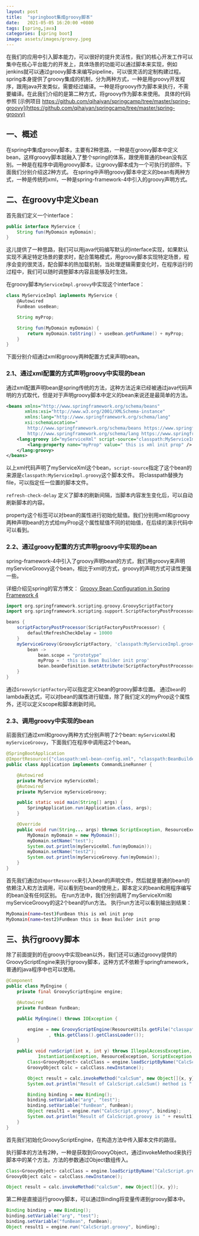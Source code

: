 ```yaml
---
layout: post
title:  "springboot集成groovy脚本"
date:   2021-05-05 16:20:00 +0800
tags: [spring,java]
categories: [spring boot]
image: assets/images/groovy.jpeg
---
```


在我们的应用中引入脚本能力，可以很好的提升灵活性，我们的核心开发工作可以集中在核心平台能力的开发上，具体场景的功能可以通过脚本来实现，例如jenkins就可以通过groovy脚本来编写pipeline，可以很灵活的定制构建过程。
spring本身提供了groovy集成的机制，分为两种方式，一种是用groovy开发程序，跟用java开发类似，需要经过编译。一种是将groovy作为脚本来执行，不需要编译。在此我们介绍的是第二种方式，将groovy作为脚本来使用。
具体的代码参照 [示例项目 https://github.com/qihaiyan/springcamp/tree/master/spring-groovy](https://github.com/qihaiyan/springcamp/tree/master/spring-groovy)

## 一、概述

在spring中集成groovy脚本，主要有2种思路，一种是在groovy脚本中定义bean，这样groovy脚本就融入了整个spring的体系，跟使用普通的bean没有区别。一种是在程序中调用groovy脚本，让groovy脚本成为一个可执行的部件。下面我们分别介绍这2种方式。
在spring中声明groovy脚本中定义的bean有两种方式，一种是传统的xml，一种是spring-framework-4中引入的groovy声明方式。

## 二、在groovy中定义bean

首先我们定义一个interface：

```java
public interface MyService {
    String fun(MyDomain myDomain);
}
```

这儿提供了一种思路，我们可以用java代码编写默认的interface实现，如果默认实现不满足特定场景的要求时，配合策略模式，用groovy脚本实现特定场景，程序会变的很灵活，配合脚本的热加载机制，当处理逻辑需要变化时，在程序运行的过程中，我们可以随时调整脚本内容且能够及时生效。

在groovy脚本```MyServiceImpl.groovy```中实现这个interface：

```groovy
class MyServiceImpl implements MyService {
    @Autowired
    FunBean useBean;

    String myProp;

    String fun(MyDomain myDomain) {
        return myDomain.toString() + useBean.getFunName() + myProp;
    }
}
```

下面分别介绍通过xml和groovy两种配置方式来声明bean。

### 2.1、通过xml配置的方式声明groovy中实现的bean

通过xml配置声明bean是spring传统的方法，这种方法近来已经被通过java代码声明的方式取代，但是对于声明groovy脚本中定义的bean来说还是最简单的方法。

``` xml
<beans xmlns="http://www.springframework.org/schema/beans"
       xmlns:xsi="http://www.w3.org/2001/XMLSchema-instance"
       xmlns:lang="http://www.springframework.org/schema/lang"
       xsi:schemaLocation="
        http://www.springframework.org/schema/beans https://www.springframework.org/schema/beans/spring-beans.xsd
        http://www.springframework.org/schema/lang https://www.springframework.org/schema/lang/spring-lang.xsd">
    <lang:groovy id="myServiceXml" script-source="classpath:MyServiceImpl.groovy" refresh-check-delay="10000" >
        <lang:property name="myProp" value=" this is xml init prop" />
    </lang:groovy>
</beans>
```

以上xml代码声明了myServiceXml这个bean，```script-source```指定了这个bean的来源是```classpath:MyServiceImpl.groovy```这个脚本文件。
将classpath替换为file，可以指定任一位置的脚本文件。

```refresh-check-delay``` 定义了脚本的刷新间隔，当脚本内容发生变化后，可以自动刷新脚本的内容。

property这个标签可以对bean的属性进行初始化赋值。我们分别用xml和groovy两种声明bean的方式给myProp这个属性赋值不同的初始值，在后续的演示代码中可以看到。

### 2.2、通过groovy配置的方式声明groovy中实现的bean

spring-framework-4中引入了groovy声明bean的方式，我们用groovy来声明myServiceGroovy这个bean，相比于xml的方式，groovy的声明方式可读性更强一些。

详细介绍见spring的官方博文： [Groovy Bean Configuration in Spring Framework 4](https://spring.io/blog/2014/03/03/groovy-bean-configuration-in-spring-framework-4)

``` groovy
import org.springframework.scripting.groovy.GroovyScriptFactory
import org.springframework.scripting.support.ScriptFactoryPostProcessor

beans {
    scriptFactoryPostProcessor(ScriptFactoryPostProcessor) {
        defaultRefreshCheckDelay = 10000
    }
    myServiceGroovy(GroovyScriptFactory, 'classpath:MyServiceImpl.groovy') {
        bean ->
            bean.scope = "prototype"
            myProp = ' this is Bean Builder init prop'
            bean.beanDefinition.setAttribute(ScriptFactoryPostProcessor.REFRESH_CHECK_DELAY_ATTRIBUTE, 6000)
    }
}
```

通过```GroovyScriptFactory```可以指定定义bean的groovy脚本位置。
通过```bean```的lambda表达式，可以对bean的属性进行赋值，除了我们定义的myProp这个属性外，还可以定义scope和脚本刷新时间。

### 2.3、调用groovy中实现的bean

前面我们通过xml和groovy两种方式分别声明了2个bean: ```myServiceXml```和```myServiceGroovy```，下面我们在程序中调用这2个bean。

```java
@SpringBootApplication
@ImportResource({"classpath:xml-bean-config.xml", "classpath:BeanBuilder.groovy"})
public class Application implements CommandLineRunner {

    @Autowired
    private MyService myServiceXml;
    @Autowired
    private MyService myServiceGroovy;

    public static void main(String[] args) {
        SpringApplication.run(Application.class, args);
    }

    @Override
    public void run(String... args) throws ScriptException, ResourceException, IllegalAccessException, InstantiationException {
        MyDomain myDomain = new MyDomain();
        myDomain.setName("test");
        System.out.println(myServiceXml.fun(myDomain));
        myDomain.setName("test2");
        System.out.println(myServiceGroovy.fun(myDomain));
    }
}
```

首先我们通过```@ImportResource```来引入bean的声明文件，然后就是普通的bean的依赖注入和方法调用，可以看到在bean的使用上，脚本定义的bean和用程序编写的bean没有任何区别。
在run方法中，我们分别调用了myServiceXml和myServiceGroovy的这2个bean的fun方法。
执行run方法可以看到输出到结果：

```bash
MyDomain(name=test)FunBean this is xml init prop
MyDomain(name=test2)FunBean this is Bean Builder init prop
```

## 三、执行groovy脚本

除了前面提到的在groovy中实现bean以外，我们还可以通过groovy提供的GroovyScriptEngine来执行groovy脚本，这种方式不依赖于springframework，普通的java程序中也可以使用。

``` java
@Component
public class MyEngine {
    private final GroovyScriptEngine engine;

    @Autowired
    private FunBean funBean;

    public MyEngine() throws IOException {

        engine = new GroovyScriptEngine(ResourceUtils.getFile("classpath:scripts/").getAbsolutePath()
                , this.getClass().getClassLoader());
    }

    public void runScript(int x, int y) throws IllegalAccessException,
            InstantiationException, ResourceException, ScriptException {
        Class<GroovyObject> calcClass = engine.loadScriptByName("CalcScript.groovy");
        GroovyObject calc = calcClass.newInstance();

        Object result = calc.invokeMethod("calcSum", new Object[]{x, y});
        System.out.println("Result of CalcScript.calcSum() method is " + result);

        Binding binding = new Binding();
        binding.setVariable("arg", "test");
        binding.setVariable("funBean", funBean);
        Object result1 = engine.run("CalcScript.groovy", binding);
        System.out.println("Result of CalcScript.groovy is " + result1);
    }
}
```

首先我们初始化GroovyScriptEngine，在构造方法中传入脚本文件的路径。

执行脚本的方法有2种，一种是获取到GroovyObject，通过invokeMethod来执行脚本中的某个方法，方法的参数通过Object数组传入。

```java
Class<GroovyObject> calcClass = engine.loadScriptByName("CalcScript.groovy");
GroovyObject calc = calcClass.newInstance();

Object result = calc.invokeMethod("calcSum", new Object[]{x, y});

```

第二种是直接运行groovy脚本，可以通过Binding将变量传递到groovy脚本中。

``` java
Binding binding = new Binding();
binding.setVariable("arg", "test");
binding.setVariable("funBean", funBean);
Object result1 = engine.run("CalcScript.groovy", binding);
```

